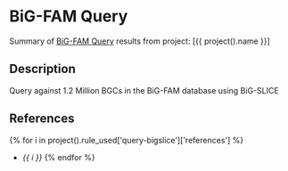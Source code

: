 # BiG-FAM Query
Summary of [BiG-FAM Query](https://bigfam.bioinformatics.nl/home) results from project: [{{ project().name }}] 

## Description
Query against 1.2 Million BGCs in the BiG-FAM database using BiG-SLICE

## References
{% for i in project().rule_used['query-bigslice']['references'] %}
  - *{{ i }}*
{% endfor %}
